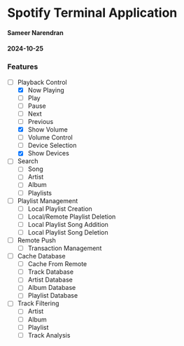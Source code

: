 # Spotify Terminal Application

#### Sameer Narendran

#### 2024-10-25

### Features

- [ ] Playback Control
  - [x] Now Playing
  - [ ] Play
  - [ ] Pause
  - [ ] Next
  - [ ] Previous
  - [x] Show Volume
  - [ ] Volume Control
  - [ ] Device Selection
  - [x] Show Devices
- [ ] Search
  - [ ] Song
  - [ ] Artist
  - [ ] Album
  - [ ] Playlists
- [ ] Playlist Management
  - [ ] Local Playlist Creation
  - [ ] Local/Remote Playlist Deletion
  - [ ] Local Playlist Song Addition
  - [ ] Local Playlist Song Deletion
- [ ] Remote Push
  - [ ] Transaction Management
- [ ] Cache Database
  - [ ] Cache From Remote
  - [ ] Track Database
  - [ ] Artist Database
  - [ ] Album Database
  - [ ] Playlist Database
- [ ] Track Filtering
  - [ ] Artist
  - [ ] Album
  - [ ] Playlist
  - [ ] Track Analysis
